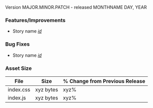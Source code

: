 Version MAJOR.MINOR.PATCH - released MONTHNAME DAY, YEAR

### Features/Improvements
- Story name [_id_](https://www.pivotaltracker.com/story/show/_id_)

### Bug Fixes
- Story name [_id_](https://www.pivotaltracker.com/story/show/_id_)

### Asset Size

| File | Size | % Change from Previous Release |
|---|---|---|
| index.css | xyz bytes | xyz% |
| index.js | xyz bytes | xyz% |
